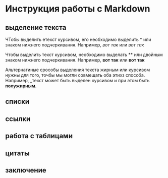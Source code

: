 # Инструкция работы с Markdown 

## выделение текста

ЧТобы выделить етекст курсивом, его необходимо выделить * или знаком нижнего подчеркивания. Например, *вот так* или _вот так_

Чтобы выделить текст курсивом, необходимо выделать ** или двойным знаком нижнего подчеркивания. Например, **вот так** или __вот так__

Альтернатиные срособы выделения текста жирным или курсивом нужны для того, точбы мы могли совмещать оба этихз способа. Например, _текст может быть выделен курсивом и при этом быть **полужирным**.

## списки

## ссылки

## работа с таблицами

## цитаты

## заключение